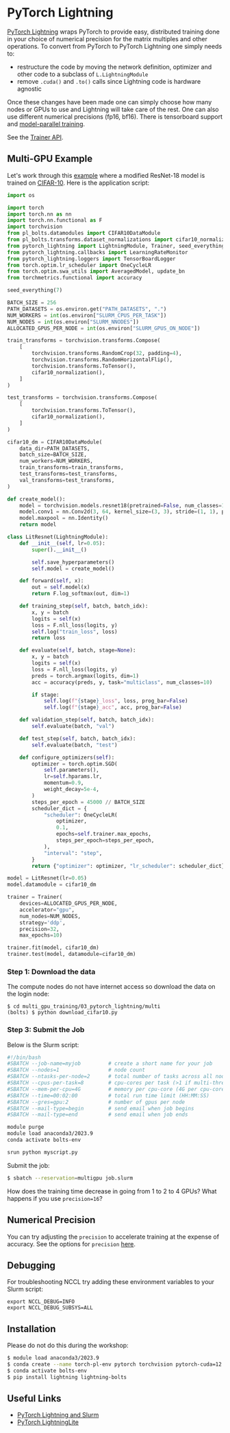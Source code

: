 # PyTorch Lightning

[PyTorch Lightning](https://www.pytorchlightning.ai) wraps PyTorch to provide easy, distributed training done in your choice of numerical precision for the matrix multiples and other operations. To convert from PyTorch to PyTorch Lightning one simply needs to:

+ restructure the code by moving the network definition, optimizer and other code to a subclass of `L.LightningModule`  
+ remove `.cuda()` and `.to()` calls since Lightning code is hardware agnostic  

Once these changes have been made one can simply choose how many nodes or GPUs to use and Lightning will take care of the rest. One can also use different numerical precisions (fp16, bf16). There is tensorboard support and [model-parallel training](https://lightning.ai/docs/pytorch/stable/advanced/model_parallel.html).

See the [Trainer API](https://pytorch-lightning.readthedocs.io/en/latest/common/trainer.html#trainer-class-api).

## Multi-GPU Example

Let's work through this [example](https://pytorch-lightning.readthedocs.io/en/latest/notebooks/lightning_examples/cifar10-baseline.html) where a modified ResNet-18 model is trained on [CIFAR-10](https://en.wikipedia.org/wiki/CIFAR-10). Here is the application script:

```python
import os

import torch
import torch.nn as nn
import torch.nn.functional as F
import torchvision
from pl_bolts.datamodules import CIFAR10DataModule
from pl_bolts.transforms.dataset_normalizations import cifar10_normalization
from pytorch_lightning import LightningModule, Trainer, seed_everything
from pytorch_lightning.callbacks import LearningRateMonitor
from pytorch_lightning.loggers import TensorBoardLogger
from torch.optim.lr_scheduler import OneCycleLR
from torch.optim.swa_utils import AveragedModel, update_bn
from torchmetrics.functional import accuracy

seed_everything(7)

BATCH_SIZE = 256
PATH_DATASETS = os.environ.get("PATH_DATASETS", ".")
NUM_WORKERS = int(os.environ["SLURM_CPUS_PER_TASK"])
NUM_NODES = int(os.environ["SLURM_NNODES"])
ALLOCATED_GPUS_PER_NODE = int(os.environ["SLURM_GPUS_ON_NODE"])

train_transforms = torchvision.transforms.Compose(
    [
        torchvision.transforms.RandomCrop(32, padding=4),
        torchvision.transforms.RandomHorizontalFlip(),
        torchvision.transforms.ToTensor(),
        cifar10_normalization(),
    ]
)

test_transforms = torchvision.transforms.Compose(
    [
        torchvision.transforms.ToTensor(),
        cifar10_normalization(),
    ]
)

cifar10_dm = CIFAR10DataModule(
    data_dir=PATH_DATASETS,
    batch_size=BATCH_SIZE,
    num_workers=NUM_WORKERS,
    train_transforms=train_transforms,
    test_transforms=test_transforms,
    val_transforms=test_transforms,
)

def create_model():
    model = torchvision.models.resnet18(pretrained=False, num_classes=10)
    model.conv1 = nn.Conv2d(3, 64, kernel_size=(3, 3), stride=(1, 1), padding=(1, 1), bias=False)
    model.maxpool = nn.Identity()
    return model

class LitResnet(LightningModule):
    def __init__(self, lr=0.05):
        super().__init__()

        self.save_hyperparameters()
        self.model = create_model()

    def forward(self, x):
        out = self.model(x)
        return F.log_softmax(out, dim=1)

    def training_step(self, batch, batch_idx):
        x, y = batch
        logits = self(x)
        loss = F.nll_loss(logits, y)
        self.log("train_loss", loss)
        return loss

    def evaluate(self, batch, stage=None):
        x, y = batch
        logits = self(x)
        loss = F.nll_loss(logits, y)
        preds = torch.argmax(logits, dim=1)
        acc = accuracy(preds, y, task="multiclass", num_classes=10)

        if stage:
            self.log(f"{stage}_loss", loss, prog_bar=False)
            self.log(f"{stage}_acc", acc, prog_bar=False)

    def validation_step(self, batch, batch_idx):
        self.evaluate(batch, "val")

    def test_step(self, batch, batch_idx):
        self.evaluate(batch, "test")

    def configure_optimizers(self):
        optimizer = torch.optim.SGD(
            self.parameters(),
            lr=self.hparams.lr,
            momentum=0.9,
            weight_decay=5e-4,
        )
        steps_per_epoch = 45000 // BATCH_SIZE
        scheduler_dict = {
            "scheduler": OneCycleLR(
                optimizer,
                0.1,
                epochs=self.trainer.max_epochs,
                steps_per_epoch=steps_per_epoch,
            ),
            "interval": "step",
        }
        return {"optimizer": optimizer, "lr_scheduler": scheduler_dict}

model = LitResnet(lr=0.05)
model.datamodule = cifar10_dm

trainer = Trainer(
    devices=ALLOCATED_GPUS_PER_NODE,
    accelerator="gpu",
    num_nodes=NUM_NODES,
    strategy='ddp',
    precision=32,
    max_epochs=10)

trainer.fit(model, cifar10_dm)
trainer.test(model, datamodule=cifar10_dm)
```

### Step 1: Download the data

The compute nodes do not have internet access so download the data on the login node:

```
$ cd multi_gpu_training/03_pytorch_lightning/multi
(bolts) $ python download_cifar10.py
```

### Step 3: Submit the Job

Below is the Slurm script:

```bash
#!/bin/bash
#SBATCH --job-name=myjob         # create a short name for your job
#SBATCH --nodes=1                # node count
#SBATCH --ntasks-per-node=2      # total number of tasks across all nodes
#SBATCH --cpus-per-task=8        # cpu-cores per task (>1 if multi-threaded tasks)
#SBATCH --mem-per-cpu=4G         # memory per cpu-core (4G per cpu-core is default)
#SBATCH --time=00:02:00          # total run time limit (HH:MM:SS)
#SBATCH --gres=gpu:2             # number of gpus per node
#SBATCH --mail-type=begin        # send email when job begins
#SBATCH --mail-type=end          # send email when job ends

module purge
module load anaconda3/2023.9
conda activate bolts-env

srun python myscript.py
```

Submit the job:

```bash
$ sbatch --reservation=multigpu job.slurm
```

How does the training time decrease in going from 1 to 2 to 4 GPUs? What happens if you use `precision=16`?

## Numerical Precision

You can try adjusting the `precision` to accelerate training at the expense of accuracy. See the options for `precision` [here](https://lightning.ai/docs/pytorch/latest/common/trainer.html#trainer-class-api).

## Debugging

For troubleshooting NCCL try adding these environment variables to your Slurm script:

```
export NCCL_DEBUG=INFO
export NCCL_DEBUG_SUBSYS=ALL
```

## Installation

Please do not do this during the workshop:

```bash
$ module load anaconda3/2023.9
$ conda create --name torch-pl-env pytorch torchvision pytorch-cuda=12.1 -c pytorch -c nvidia
$ conda activate bolts-env
$ pip install lightning lightning-bolts
```

## Useful Links

+ [PyTorch Lightning and Slurm](https://pytorch-lightning.readthedocs.io/en/latest/clouds/cluster.html)  
+ [PyTorch LightningLite](https://pytorch-lightning.readthedocs.io/en/latest/starter/lightning_lite.html)
